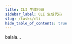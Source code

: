 ```yaml
---
title: CLI 生成代码
sidebar_label: CLI 生成代码
slug: /tasks/cli
hide_table_of_contents: true
---
```

balala...